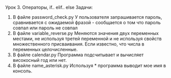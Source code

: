 Урок 3. Операторы, if.. elif.. else
Задачи:
1. В файле password_check.py 
У пользователя запрашивается пароль, сравнивается с ожидаемой фразой - сообщается о том что пароль совпал или пароль не совпал
2. В файле variable_reverse.py
Меняются значения двух переменных местами, не используя третей переменной и не используя свойств множественного присваивания. Если известно, что числа в переменных целочисленные.
3. В файле calendar.py
Программа подсчитывает и вычисляет високосный год или нет.
4. В файле name_asterisk.py
Используя * программа выводит мое имя в консоль.
